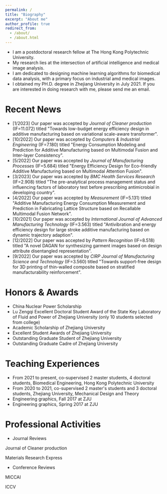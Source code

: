 ```yaml
---
permalink: /
title: "Biography"
excerpt: "About me"
author_profile: true
redirect_from: 
  - /about/
  - /about.html
---
```


- I am a postdoctoral research fellow at The Hong Kong Polytechnic University. 
- My research lies at the intersection of artificial intelligence and medical image analysis. 
- I am dedicated to designing machine learning algorithms for biomedical data analysis, with a primary focus on industrial amd medical images.
- I obtained my PH.D. degree in Zhejiang University in July 2021. If you are interested in doing research with me, please send me an email.

Recent News
======
- [1/2023] Our paper was accepted by *Journal of Cleaner production* (IF=11.072) titled "Towards low-budget energy efficiency design in additive manufacturing based on variational scale-aware transformer".
- [10/2022] Our paper was accepted by *Computers & Industrial Engineering* (IF=7.180) titled "Energy Consumption Modeling and Prediction for Additive Manufacturing based on Multimodal Fusion and Inter-layer Consistency".
- [5/2022] Our paper was accepted by *Journal of Manufacturing Processes* (IF=5.684) titled "Energy Efficiency Design for Eco-friendly Additive Manufacturing based on Multimodal Attention Fusion".
- [3/2023] Our paper was accepted by *BMC Health Services Research* (IF=2.908) titled "The pre-analytical process management status and influencing factors of laboratory test before prescribing antimicrobial in developing country".
- [4/2022] Our paper was accepted by *Measurement* (IF=5.131) titled "Additive Manufacturing Energy Consumption Measurement and Prediction in Fabricating Lattice Structure based on Recallable Multimodal Fusion Network".
- [10/2021] Our paper was accepted by *International Journal of Advanced Manufacturing Technology* (IF=3.563) titled "Antivibration and energy efficiency design for large stroke additive manufacturing based on dynamic trajectory adaption".
- [12/2022] Our paper was accepted by *Pattern Recognition* (IF=8.518) titled "A novel DAGAN for synthesizing garment images based on design attribute disentangled representation".
- [9/2022] Our paper was accepted by *CIRP Journal of Manufacturing Science and Technology* (IF=3.560) titled "Towards support-free design for 3D printing of thin-walled composite based on stratified manufacturability reinforcement".


Honors & Awards
======
- China Nuclear Power Scholarship
- Lu Zengqi Excellent Doctoral Student Award of the State Key Laboratory of Fluid and Power of Zhejiang University (only 10 students selected from college)
- Academic Scholarship of Zhejiang University
- Excellent Student Awards of Zhejiang University
- Outstanding Graduate Student of Zhejiang University
- Outstanding Graduate Cadre of Zhejiang University

Teaching Experiences
======
- From 2021 to present, co-supervised 2 master students, 4 doctoral students, Biomedical Engineering, Hong Kong Polytechnic University
- From 2020 to 2021, co-supervised 2 master's students and 3 doctoral students, Zhejiang University, Mechanical Design and Theory
- Engineering graphics, Fall 2017 at ZJU
- Engineering graphics, Spring 2017 at ZJU

Professional Activities
======
- Journal Reviews

Journal of Cleaner production

Materials Research Express

- Conference Reviews

MICCAI

ICCV


<script type="text/javascript" id="clustrmaps" src="//clustrmaps.com/map_v2.js?d=QiEmASDE_NzL_f0065Zm6X9uuI_uJhQtg3YM9NlZnOI&cl=ffffff&w=a"></script>
